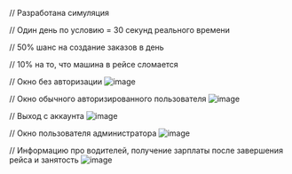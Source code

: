 // Разработана симуляция 

// Один день по условию = 30 секунд реального времени

// 50% шанс на создание заказов в день

// 10% на то, что машина в рейсе сломается

// Окно без авторизации
![image](https://github.com/user-attachments/assets/aa72a06a-f551-4dd5-aa7b-a9ef86e81663)

// Окно обычного авторизированного пользователя
![image](https://github.com/user-attachments/assets/1dba3d98-eade-4842-b32f-3a720ddbb603)

// Выход с аккаунта
![image](https://github.com/user-attachments/assets/275bba0c-1c56-417c-826e-9383b82b2f6a)

// Окно пользователя администратора
![image](https://github.com/user-attachments/assets/1a4bb54b-910d-4b3a-aec5-24915964381b)

// Информацию про водителей, получение зарплаты после завершения рейса и занятость
![image](https://github.com/user-attachments/assets/e5328381-ba9b-4d41-b7e0-3420578e8c73)

